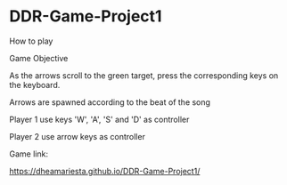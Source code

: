 # DDR-Game-Project1

How to play

Game Objective

As the arrows scroll to the green target, press the corresponding keys on the keyboard.

Arrows are spawned according to the beat of the song

Player 1 use keys 'W', 'A', 'S' and 'D' as controller

Player 2 use arrow keys as controller




Game link:

https://dheamariesta.github.io/DDR-Game-Project1/
